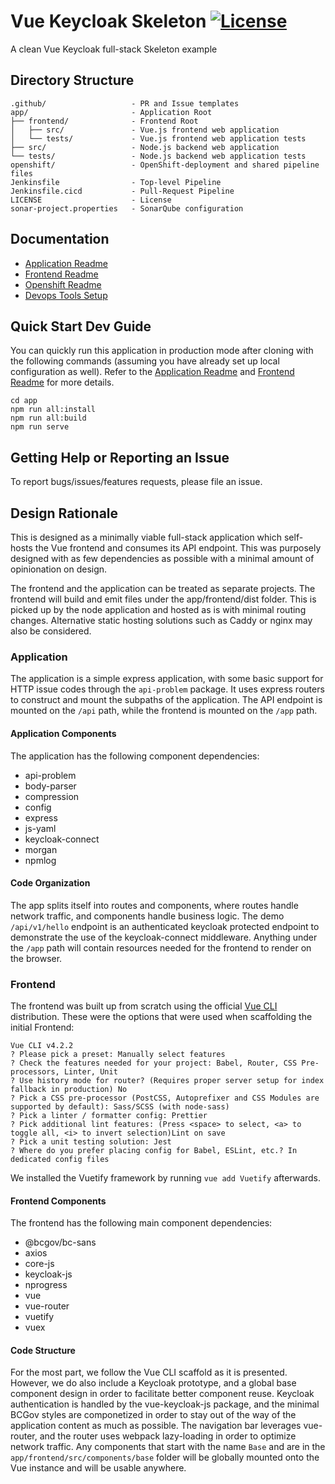 
# Vue Keycloak Skeleton [![License](https://img.shields.io/badge/License-Apache%202.0-blue.svg)](LICENSE)

A clean Vue Keycloak full-stack Skeleton example

## Directory Structure

    .github/                   - PR and Issue templates
    app/                       - Application Root
    ├── frontend/              - Frontend Root
    │   ├── src/               - Vue.js frontend web application
    │   └── tests/             - Vue.js frontend web application tests
    ├── src/                   - Node.js backend web application
    └── tests/                 - Node.js backend web application tests
    openshift/                 - OpenShift-deployment and shared pipeline files
    Jenkinsfile                - Top-level Pipeline
    Jenkinsfile.cicd           - Pull-Request Pipeline
    LICENSE                    - License
    sonar-project.properties   - SonarQube configuration

## Documentation

* [Application Readme](app/README.md)
* [Frontend Readme](app/frontend/README.md)
* [Openshift Readme](openshift/README.md)
* [Devops Tools Setup](https://github.com/bcgov/nr-showcase-devops-tools)

## Quick Start Dev Guide

You can quickly run this application in production mode after cloning with the following commands (assuming you have already set up local configuration as well). Refer to the [Application Readme](app/README.md) and [Frontend Readme](app/frontend/README.md) for more details.

    cd app
    npm run all:install
    npm run all:build
    npm run serve

## Getting Help or Reporting an Issue

To report bugs/issues/features requests, please file an issue.

## Design Rationale

This is designed as a minimally viable full-stack application which self-hosts the Vue frontend and consumes its API endpoint. This was purposely designed with as few dependencies as possible with a minimal amount of opinionation on design.

The frontend and the application can be treated as separate projects. The frontend will build and emit files under the app/frontend/dist folder. This is picked up by the node application and hosted as is with minimal routing changes. Alternative static hosting solutions such as Caddy or nginx may also be considered.

### Application

The application is a simple express application, with some basic support for HTTP issue codes through the `api-problem` package. It uses express routers to construct and mount the subpaths of the application. The API endpoint is mounted on the `/api` path, while the frontend is mounted on the `/app` path.

#### Application Components

The application has the following component dependencies:

* api-problem
* body-parser
* compression
* config
* express
* js-yaml
* keycloak-connect
* morgan
* npmlog

#### Code Organization

The app splits itself into routes and components, where routes handle network traffic, and components handle business logic. The demo `/api/v1/hello` endpoint is an authenticated keycloak protected endpoint to demonstrate the use of the keycloak-connect middleware. Anything under the `/app` path will contain resources needed for the frontend to render on the browser.

### Frontend

The frontend was built up from scratch using the official [Vue CLI](https://cli.vuejs.org/) distribution. These were the options that were used when scaffolding the initial Frontend:

    Vue CLI v4.2.2
    ? Please pick a preset: Manually select features
    ? Check the features needed for your project: Babel, Router, CSS Pre-processors, Linter, Unit
    ? Use history mode for router? (Requires proper server setup for index fallback in production) No
    ? Pick a CSS pre-processor (PostCSS, Autoprefixer and CSS Modules are supported by default): Sass/SCSS (with node-sass)
    ? Pick a linter / formatter config: Prettier
    ? Pick additional lint features: (Press <space> to select, <a> to toggle all, <i> to invert selection)Lint on save
    ? Pick a unit testing solution: Jest
    ? Where do you prefer placing config for Babel, ESLint, etc.? In dedicated config files

We installed the Vuetify framework by running `vue add Vuetify` afterwards.

#### Frontend Components

The frontend has the following main component dependencies:

* @bcgov/bc-sans
* axios
* core-js
* keycloak-js
* nprogress
* vue
* vue-router
* vuetify
* vuex

#### Code Structure

For the most part, we follow the Vue CLI scaffold as it is presented. However, we do also include a Keycloak prototype, and a global base component design in order to facilitate better component reuse. Keycloak authentication is handled by the vue-keycloak-js package, and the minimal BCGov styles are componetized in order to stay out of the way of the application content as much as possible. The navigation bar leverages vue-router, and the router uses webpack lazy-loading in order to optimize network traffic. Any components that start with the name `Base` and are in the `app/frontend/src/components/base` folder will be globally mounted onto the Vue instance and will be usable anywhere.
